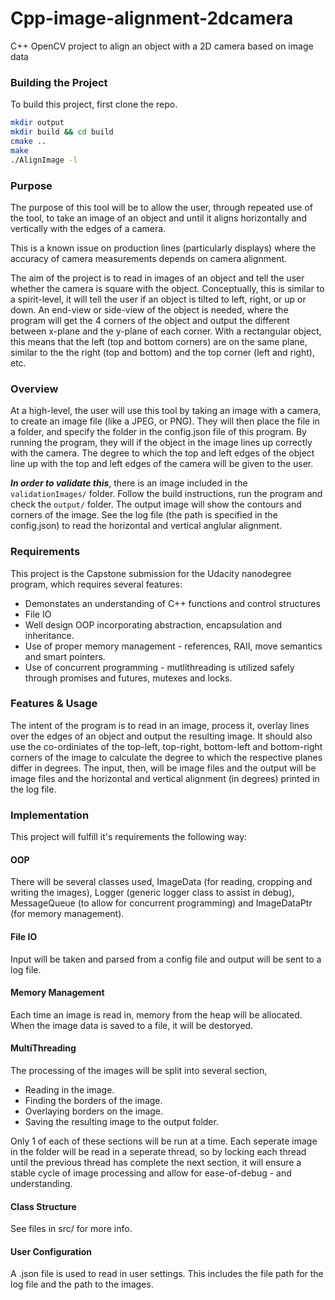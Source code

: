 # Cpp-image-alignment-2dcamera
C++ OpenCV project to align an object with a 2D camera based on image data

### Building the Project
To build this project, first clone the repo.
```bash
mkdir output
mkdir build && cd build
cmake ..
make
./AlignImage -l
```

### Purpose
The purpose of this tool will be to allow the user, through repeated use of the tool, to take an image of an object and until it aligns horizontally and vertically with the edges of a camera. 

This is a known issue on production lines (particularly displays) where the accuracy of camera measurements depends on camera alignment.

The aim of the project is to read in images of an object and tell the user whether the camera is square with the object.
Conceptually, this is similar to a spirit-level, it will tell the user if an object is tilted to left, right, or up or down.
An end-view or side-view of the object is needed, where the program will get the 4 corners of the object and output the different between x-plane and the y-plane of each corner. With a rectangular object, this means that the left (top and bottom corners) are on the same plane, similar to the the right (top and bottom) and the top corner (left and right), etc.

### Overview
At a high-level, the user will use this tool by taking an image with a camera, to create an image file (like a JPEG, or PNG). They will then place the file in a folder, and specify the folder in the config.json file of this program. By running the program, they will if the object in the image lines up correctly with the camera. The degree to which the top and left edges of the object line up with the top and left edges of the camera will be given to the user.

***In order to validate this***, there is an image included in the ```validationImages/``` folder. Follow the build instructions, run the program and check the ```output/``` folder. The output image will show the contours and corners of the image. See the log file (the path is specified in the config.json) to read the horizontal and vertical anglular alignment.

### Requirements
This project is the Capstone submission for the Udacity nanodegree program, which requires several features:
* Demonstates an understanding of C++ functions and control structures
* File IO
* Well design OOP incorporating abstraction, encapsulation and inheritance.
* Use of proper memory management - references, RAII, move semantics and smart pointers.
* Use of concurrent programming - mutlithreading is utilized safely through promises and futures, mutexes and locks.

### Features & Usage
The intent of the program is to read in an image, process it, overlay lines over the edges of an object and output the resulting image. It should also use the co-ordiniates of the top-left, top-right, bottom-left and bottom-right corners of the image to calculate the degree to which the respective planes differ in degrees.
The input, then, will be image files and the output will be image files and the horizontal and vertical alignment (in degrees) printed in the log file.

### Implementation
This project will fulfill it's requirements the following way:
#### OOP 
There will be several classes used, ImageData (for reading, cropping and writing the images), Logger (generic logger class to assist in debug), MessageQueue (to allow for concurrent programming) and ImageDataPtr (for memory management).
#### File IO
Input will be taken and parsed from a config file and output will be sent to a log file.
#### Memory Management
Each time an image is read in, memory from the heap will be allocated. When the image data is saved to a file, it will be destoryed.
#### MultiThreading
The processing of the images will be split into several section,
* Reading in the image.
* Finding the borders of the image.
* Overlaying borders on the image.
* Saving the resulting image to the output folder.

Only 1 of each of these sections will be run at a time. Each seperate image in the folder will be read in a seperate thread,
so by locking each thread until the previous thread has complete the next section, it will ensure a stable cycle of image processing
and allow for ease-of-debug - and understanding.

#### Class Structure
See files in src/ for more info.

#### User Configuration
A .json file is used to read in user settings. This includes the file path for the log file and the path to the images.
